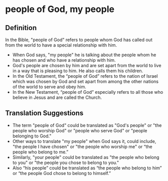 # people of God, my people

## Definition

In the Bible, "people of God" refers to people whom God has called out from the world to have a special relationship with him.

* When God says, "my people" he is talking about the people whom he has chosen and who have a relationship with him.
* God's people are chosen by him and are set apart from the world to live in a way that is pleasing to him. He also calls them his children.
* In the Old Testament, the “people of God” refers to the nation of Israel which was chosen by God and set apart from among the other nations of the world to serve and obey him.
* In the New Testament, “people of God” especially refers to all those who believe in Jesus and are called the Church.


## Translation Suggestions



* The term "people of God" could be translated as "God's people" or "the people who worship God" or "people who serve God" or "people belonging to God."
* Other ways to translate "my people" when God says it, could include, "the people I have chosen" or "the people who worship me" or “the people who belong to me.”
* Similarly, "your people"  could be translated as "the people who belong to you" or "the people you chose to belong to you."
* Also “his people” could be translated as “the people who belong to him” or “the people God chose to belong to himself.”